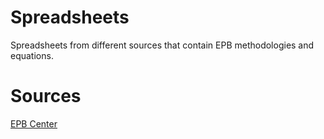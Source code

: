 # Spreadsheets

Spreadsheets from different sources that contain EPB methodologies and equations.

# Sources

[EPB Center](https://epb.center/support/documents/?title=&group=3)
